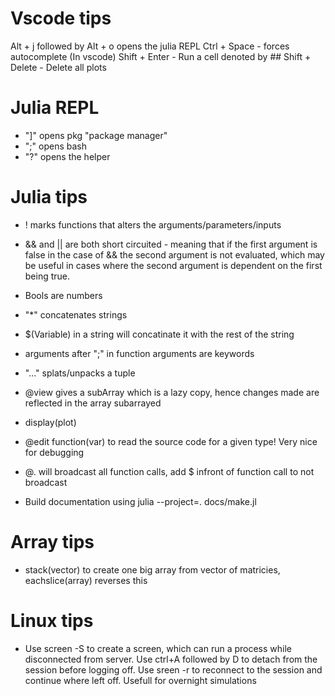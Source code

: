 # Vscode tips
Alt + j followed by Alt + o opens the julia REPL
Ctrl + Space - forces autocomplete (In vscode)
Shift + Enter - Run a cell denoted by ##
Shift + Delete - Delete all plots

# Julia REPL
* "]" opens pkg "package manager"
* ";" opens bash
* "?" opens the helper

# Julia tips
* ! marks functions that alters the arguments/parameters/inputs
* && and || are both short circuited - meaning that if the first argument is false in the case of && the second argument is not evaluated, which may be useful in cases where the second argument is dependent on the first being true.
* Bools are numbers
* "*" concatenates strings
* $(Variable) in a string will concatinate it with the rest of the string
* arguments after ";" in function arguments are keywords
* "..." splats/unpacks a tuple
* @view gives a subArray which is a lazy copy, hence changes made are reflected in the array subarrayed
* display(plot)
* @edit function(var) to read the source code for a given type! Very nice for debugging
* @. will broadcast all function calls, add $ infront of function call to not broadcast

* Build documentation using julia --project=. docs/make.jl

# Array tips
* stack(vector) to create one big array from vector of matricies, eachslice(array) reverses this

# Linux tips
* Use screen -S <sessionname> to create a screen, which can run a process while disconnected from
server. Use ctrl+A followed by D to detach from the session before logging off. Use sreen -r <sessionname> 
to reconnect to the session and continue where left off. Usefull for overnight simulations